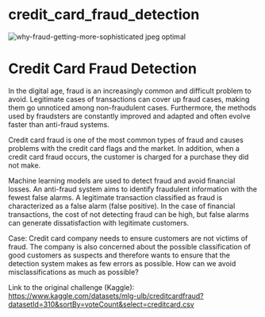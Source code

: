 # credit_card_fraud_detection


![why-fraud-getting-more-sophisticated jpeg optimal](https://user-images.githubusercontent.com/93684609/186473356-f993acaa-6ea5-47a5-8f73-2617c1ff9c97.jpeg)

# Credit Card Fraud Detection

In the digital age, fraud is an increasingly common and difficult problem to avoid. Legitimate cases of transactions can cover up fraud cases, making them go unnoticed among non-fraudulent cases. Furthermore, the methods used by fraudsters are constantly improved and adapted and often evolve faster than anti-fraud systems.

Credit card fraud is one of the most common types of fraud and causes problems with the credit card flags and the market. In addition, when a credit card fraud occurs, the customer is charged for a purchase they did not make.

Machine learning models are used to detect fraud and avoid financial losses. An anti-fraud system aims to identify fraudulent information with the fewest false alarms. A legitimate transaction classified as fraud is characterized as a false alarm (false positive). In the case of financial transactions, the cost of not detecting fraud can be high, but false alarms can generate dissatisfaction with legitimate customers.

Case: Credit card company needs to ensure customers are not victims of fraud. The company is also concerned about the possible classification of good customers as suspects and therefore wants to ensure that the detection system makes as few errors as possible. How can we avoid misclassifications as much as possible?


Link to the original challenge (Kaggle): https://www.kaggle.com/datasets/mlg-ulb/creditcardfraud?datasetId=310&sortBy=voteCount&select=creditcard.csv 
